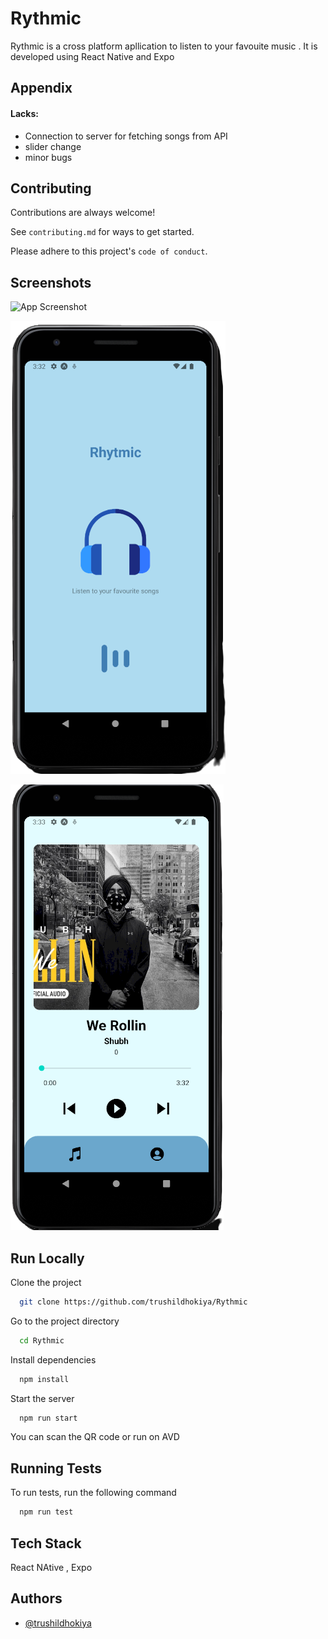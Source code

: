 
# Rythmic

Rythmic is a cross platform apllication to listen to your favouite music . It is developed using React Native and Expo


## Appendix

#### Lacks:
- Connection to server for fetching songs from API
- slider change
- minor bugs



## Contributing

Contributions are always welcome!

See `contributing.md` for ways to get started.

Please adhere to this project's `code of conduct`.


## Screenshots

![App Screenshot](https://via.placeholder.com/468x300?text=App+Screenshot+Here)


![Loading](https://github.com/trushildhokiya/Rythmic/blob/main/assets/ss2.png?raw=true)

![Player](https://github.com/trushildhokiya/Rythmic/blob/main/assets/ss1.png?raw=true)
## Run Locally

Clone the project

```bash
  git clone https://github.com/trushildhokiya/Rythmic
```

Go to the project directory

```bash
  cd Rythmic
```

Install dependencies

```bash
  npm install
```

Start the server

```bash
  npm run start
```

You can scan the QR code or run on AVD 

## Running Tests

To run tests, run the following command

```bash
  npm run test
```


## Tech Stack

React NAtive , Expo 


## Authors

- [@trushildhokiya](https://www.github.com/trushildhokiya)


